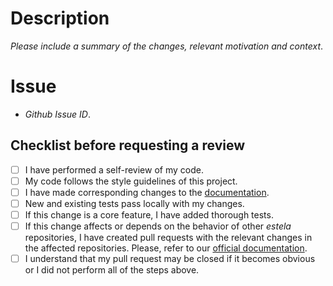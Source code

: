# Description

_Please include a summary of the changes, relevant motivation and context_.

# Issue

* _Github Issue ID_.

## Checklist before requesting a review

- [ ] I have performed a self-review of my code.
- [ ] My code follows the style guidelines of this project.
- [ ] I have made corresponding changes to the [documentation](https://github.com/bitmakerla/estela/tree/main/docs).
- [ ] New and existing tests pass locally with my changes.
- [ ] If this change is a core feature, I have added thorough tests.
- [ ] If this change affects or depends on the behavior of other _estela_ repositories, I have created pull requests with the relevant changes in the affected repositories. Please, refer to our [official documentation](https://estela.bitmaker.la/).
- [ ] I understand that my pull request may be closed if it becomes obvious or I did not perform all of the steps above.
